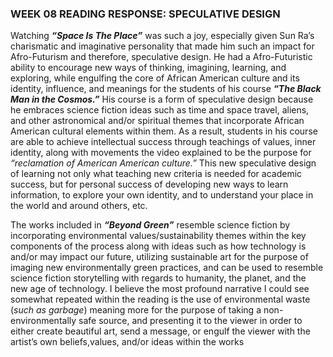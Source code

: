 <h3>WEEK 08 READING RESPONSE: SPECULATIVE DESIGN</h3>

Watching _**“Space Is The Place”**_ was such a joy, especially given Sun Ra’s charismatic and imaginative personality that made him such an impact for Afro-Futurism and therefore, speculative design. He had a Afro-Futuristic ability to encourage new ways of thinking, imagining, learning, and exploring, while engulfing the core of African American culture and its identity, influence, and meanings for the students of his course _**“The Black Man in the Cosmos.”**_ His course is a form of speculative design because he embraces science fiction ideas such as time and space travel, aliens, and other astronomical and/or spiritual themes that incorporate African American cultural elements within them. As a result, students in his course are able to achieve intellectual success through teachings of values, inner identity, along with movements the video explained to be the purpose for  _“reclamation of American American culture.”_ This new speculative design of learning not only what teaching new criteria is needed for academic success, but for personal success of developing new ways to learn information, to explore your own identity, and to understand your place in the world and around others, etc. 

The works included in _**“Beyond Green”**_ resemble science fiction by incorporating environmental values/sustainability themes within the key components of the process along with ideas such as how technology is and/or may impact our future, utilizing sustainable art for the purpose of imaging new environmentally green practices, and can be used to resemble science fiction storytelling with regards to humanity, the planet, and the new age of technology. I believe the most profound narrative I could see somewhat repeated within the reading is the use of environmental waste (_such as garbage_) meaning more for the purpose of taking a non-environmentally safe source, and presenting it to the viewer in order to either create beautiful art, send a message, or engulf the viewer with the artist’s own beliefs,values, and/or ideas within the works
